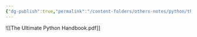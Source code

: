 ```yaml
---
{"dg-publish":true,"permalink":"/content-folders/others-notes/python/the-ultimate-python-handbook/","title":"The Ultimate Python Handbook.pdf"}
---
```



![[The Ultimate Python Handbook.pdf]]
